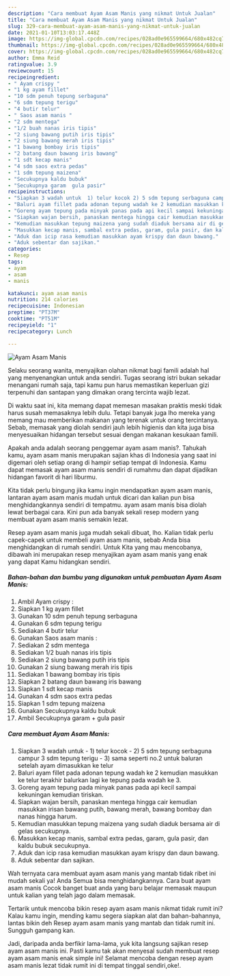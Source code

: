 ```yaml
---
description: "Cara membuat Ayam Asam Manis yang nikmat Untuk Jualan"
title: "Cara membuat Ayam Asam Manis yang nikmat Untuk Jualan"
slug: 329-cara-membuat-ayam-asam-manis-yang-nikmat-untuk-jualan
date: 2021-01-10T13:03:17.448Z
image: https://img-global.cpcdn.com/recipes/028ad0e965599664/680x482cq70/ayam-asam-manis-foto-resep-utama.jpg
thumbnail: https://img-global.cpcdn.com/recipes/028ad0e965599664/680x482cq70/ayam-asam-manis-foto-resep-utama.jpg
cover: https://img-global.cpcdn.com/recipes/028ad0e965599664/680x482cq70/ayam-asam-manis-foto-resep-utama.jpg
author: Emma Reid
ratingvalue: 3.9
reviewcount: 15
recipeingredient:
- " Ayam crispy "
- "1 kg ayam fillet"
- "10 sdm penuh tepung serbaguna"
- "6 sdm tepung terigu"
- "4 butir telur"
- " Saos asam manis "
- "2 sdm mentega"
- "1/2 buah nanas iris tipis"
- "2 siung bawang putih iris tipis"
- "2 siung bawang merah iris tipis"
- "1 bawang bombay iris tipis"
- "2 batang daun bawang iris bawang"
- "1 sdt kecap manis"
- "4 sdm saos extra pedas"
- "1 sdm tepung maizena"
- "Secukupnya kaldu bubuk"
- "Secukupnya garam  gula pasir"
recipeinstructions:
- "Siapkan 3 wadah untuk  1) telur kocok 2) 5 sdm tepung serbaguna campur 3 sdm tepung terigu 3) sama seperti no.2 untuk baluran setelah ayam dimasukkan ke telur"
- "Baluri ayam fillet pada adonan tepung wadah ke 2 kemudian masukkan ke telur terakhir balurkan lagi ke tepung pada wadah ke 3."
- "Goreng ayam tepung pada minyak panas pada api kecil sampai kekuningan kemudian tiriskan."
- "Siapkan wajan bersih, panaskan mentega hingga cair kemudian masukkan irisan bawang putih, bawang merah, bawang bombay dan nanas hingga harum."
- "Kemudian masukkan tepung maizena yang sudah diaduk bersama air di gelas secukupnya."
- "Masukkan kecap manis, sambal extra pedas, garam, gula pasir, dan kaldu bubuk secukupnya."
- "Aduk dan icip rasa kemudian masukkan ayam krispy dan daun bawang."
- "Aduk sebentar dan sajikan."
categories:
- Resep
tags:
- ayam
- asam
- manis

katakunci: ayam asam manis 
nutrition: 214 calories
recipecuisine: Indonesian
preptime: "PT37M"
cooktime: "PT51M"
recipeyield: "1"
recipecategory: Lunch

---
```



![Ayam Asam Manis](https://img-global.cpcdn.com/recipes/028ad0e965599664/680x482cq70/ayam-asam-manis-foto-resep-utama.jpg)

Selaku seorang wanita, menyajikan olahan nikmat bagi famili adalah hal yang menyenangkan untuk anda sendiri. Tugas seorang istri bukan sekadar menangani rumah saja, tapi kamu pun harus memastikan keperluan gizi terpenuhi dan santapan yang dimakan orang tercinta wajib lezat.

Di waktu  saat ini, kita memang dapat memesan masakan praktis meski tidak harus susah memasaknya lebih dulu. Tetapi banyak juga lho mereka yang memang mau memberikan makanan yang terenak untuk orang tercintanya. Sebab, memasak yang diolah sendiri jauh lebih higienis dan kita juga bisa menyesuaikan hidangan tersebut sesuai dengan makanan kesukaan famili. 



Apakah anda adalah seorang penggemar ayam asam manis?. Tahukah kamu, ayam asam manis merupakan sajian khas di Indonesia yang saat ini digemari oleh setiap orang di hampir setiap tempat di Indonesia. Kamu dapat memasak ayam asam manis sendiri di rumahmu dan dapat dijadikan hidangan favorit di hari liburmu.

Kita tidak perlu bingung jika kamu ingin mendapatkan ayam asam manis, lantaran ayam asam manis mudah untuk dicari dan kalian pun bisa menghidangkannya sendiri di tempatmu. ayam asam manis bisa diolah lewat berbagai cara. Kini pun ada banyak sekali resep modern yang membuat ayam asam manis semakin lezat.

Resep ayam asam manis juga mudah sekali dibuat, lho. Kalian tidak perlu capek-capek untuk membeli ayam asam manis, sebab Anda bisa menghidangkan di rumah sendiri. Untuk Kita yang mau mencobanya, dibawah ini merupakan resep menyajikan ayam asam manis yang enak yang dapat Kamu hidangkan sendiri.

<!--inarticleads1-->

##### Bahan-bahan dan bumbu yang digunakan untuk pembuatan Ayam Asam Manis:

1. Ambil  Ayam crispy :
1. Siapkan 1 kg ayam fillet
1. Gunakan 10 sdm penuh tepung serbaguna
1. Gunakan 6 sdm tepung terigu
1. Sediakan 4 butir telur
1. Gunakan  Saos asam manis :
1. Sediakan 2 sdm mentega
1. Sediakan 1/2 buah nanas iris tipis
1. Sediakan 2 siung bawang putih iris tipis
1. Gunakan 2 siung bawang merah iris tipis
1. Sediakan 1 bawang bombay iris tipis
1. Siapkan 2 batang daun bawang iris bawang
1. Siapkan 1 sdt kecap manis
1. Gunakan 4 sdm saos extra pedas
1. Siapkan 1 sdm tepung maizena
1. Gunakan Secukupnya kaldu bubuk
1. Ambil Secukupnya garam + gula pasir




<!--inarticleads2-->

##### Cara membuat Ayam Asam Manis:

1. Siapkan 3 wadah untuk  - 1) telur kocok - 2) 5 sdm tepung serbaguna campur 3 sdm tepung terigu - 3) sama seperti no.2 untuk baluran setelah ayam dimasukkan ke telur
1. Baluri ayam fillet pada adonan tepung wadah ke 2 kemudian masukkan ke telur terakhir balurkan lagi ke tepung pada wadah ke 3.
1. Goreng ayam tepung pada minyak panas pada api kecil sampai kekuningan kemudian tiriskan.
1. Siapkan wajan bersih, panaskan mentega hingga cair kemudian masukkan irisan bawang putih, bawang merah, bawang bombay dan nanas hingga harum.
1. Kemudian masukkan tepung maizena yang sudah diaduk bersama air di gelas secukupnya.
1. Masukkan kecap manis, sambal extra pedas, garam, gula pasir, dan kaldu bubuk secukupnya.
1. Aduk dan icip rasa kemudian masukkan ayam krispy dan daun bawang.
1. Aduk sebentar dan sajikan.




Wah ternyata cara membuat ayam asam manis yang mantab tidak ribet ini mudah sekali ya! Anda Semua bisa menghidangkannya. Cara buat ayam asam manis Cocok banget buat anda yang baru belajar memasak maupun untuk kalian yang telah jago dalam memasak.

Tertarik untuk mencoba bikin resep ayam asam manis nikmat tidak rumit ini? Kalau kamu ingin, mending kamu segera siapkan alat dan bahan-bahannya, lantas bikin deh Resep ayam asam manis yang mantab dan tidak rumit ini. Sungguh gampang kan. 

Jadi, daripada anda berfikir lama-lama, yuk kita langsung sajikan resep ayam asam manis ini. Pasti kamu tak akan menyesal sudah membuat resep ayam asam manis enak simple ini! Selamat mencoba dengan resep ayam asam manis lezat tidak rumit ini di tempat tinggal sendiri,oke!.

